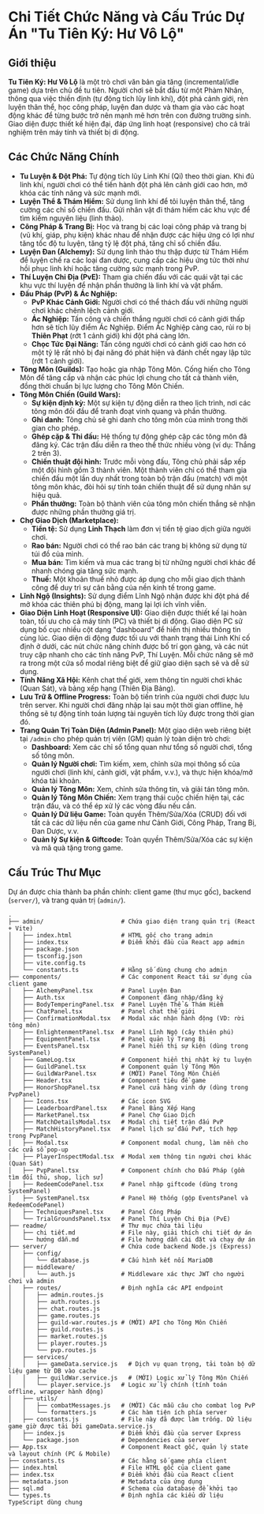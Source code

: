 # Chi Tiết Chức Năng và Cấu Trúc Dự Án "Tu Tiên Ký: Hư Vô Lộ"

## Giới thiệu

**Tu Tiên Ký: Hư Vô Lộ** là một trò chơi văn bản gia tăng (incremental/idle game) dựa trên chủ đề tu tiên. Người chơi sẽ bắt đầu từ một Phàm Nhân, thông qua việc thiền định (tự động tích lũy linh khí), đột phá cảnh giới, rèn luyện thân thể, học công pháp, luyện đan dược và tham gia vào các hoạt động khác để từng bước trở nên mạnh mẽ hơn trên con đường trường sinh. Giao diện được thiết kế hiện đại, đáp ứng linh hoạt (responsive) cho cả trải nghiệm trên máy tính và thiết bị di động.

## Các Chức Năng Chính

-   **Tu Luyện & Đột Phá:** Tự động tích lũy Linh Khí (Qi) theo thời gian. Khi đủ linh khí, người chơi có thể tiến hành đột phá lên cảnh giới cao hơn, mở khóa các tính năng và sức mạnh mới.
-   **Luyện Thể & Thám Hiểm:** Sử dụng linh khí để tôi luyện thân thể, tăng cường các chỉ số chiến đấu. Gửi nhân vật đi thám hiểm các khu vực để tìm kiếm nguyên liệu (linh thảo).
-   **Công Pháp & Trang Bị:** Học và trang bị các loại công pháp và trang bị (vũ khí, giáp, phụ kiện) khác nhau để nhận được các hiệu ứng có lợi như tăng tốc độ tu luyện, tăng tỷ lệ đột phá, tăng chỉ số chiến đấu.
-   **Luyện Đan (Alchemy):** Sử dụng linh thảo thu thập được từ Thám Hiểm để luyện chế ra các loại đan dược, cung cấp các hiệu ứng tức thời như hồi phục linh khí hoặc tăng cường sức mạnh trong PvP.
-   **Thí Luyện Chi Địa (PvE):** Tham gia chiến đấu với các quái vật tại các khu vực thí luyện để nhận phần thưởng là linh khí và vật phẩm.
-   **Đấu Pháp (PvP) & Ác Nghiệp:**
    *   **PvP Khác Cảnh Giới:** Người chơi có thể thách đấu với những người chơi khác chênh lệch cảnh giới.
    *   **Ác Nghiệp:** Tấn công và chiến thắng người chơi có cảnh giới thấp hơn sẽ tích lũy điểm Ác Nghiệp. Điểm Ác Nghiệp càng cao, rủi ro bị **Thiên Phạt** (rớt 1 cảnh giới) khi đột phá càng lớn.
    *   **Chọc Tức Đại Năng:** Tấn công người chơi có cảnh giới cao hơn có một tỷ lệ rất nhỏ bị đại năng đó phát hiện và đánh chết ngay lập tức (rớt 1 cảnh giới).
-   **Tông Môn (Guilds):** Tạo hoặc gia nhập Tông Môn. Cống hiến cho Tông Môn để tăng cấp và nhận các phúc lợi chung cho tất cả thành viên, đồng thời chuẩn bị lực lượng cho Tông Môn Chiến.
-   **Tông Môn Chiến (Guild Wars):**
    *   **Sự kiện định kỳ:** Một sự kiện tự động diễn ra theo lịch trình, nơi các tông môn đối đầu để tranh đoạt vinh quang và phần thưởng.
    *   **Ghi danh:** Tông chủ sẽ ghi danh cho tông môn của mình trong thời gian cho phép.
    *   **Ghép cặp & Thi đấu:** Hệ thống tự động ghép cặp các tông môn đã đăng ký. Các trận đấu diễn ra theo thể thức nhiều vòng (ví dụ: Thắng 2 trên 3).
    *   **Chiến thuật đội hình:** Trước mỗi vòng đấu, Tông chủ phải sắp xếp một đội hình gồm 3 thành viên. Một thành viên chỉ có thể tham gia chiến đấu một lần duy nhất trong toàn bộ trận đấu (match) với một tông môn khác, đòi hỏi sự tính toán chiến thuật để sử dụng nhân sự hiệu quả.
    *   **Phần thưởng:** Toàn bộ thành viên của tông môn chiến thắng sẽ nhận được những phần thưởng giá trị.
-   **Chợ Giao Dịch (Marketplace):**
    *   **Tiền tệ:** Sử dụng **Linh Thạch** làm đơn vị tiền tệ giao dịch giữa người chơi.
    *   **Rao bán:** Người chơi có thể rao bán các trang bị không sử dụng từ túi đồ của mình.
    *   **Mua bán:** Tìm kiếm và mua các trang bị từ những người chơi khác để nhanh chóng gia tăng sức mạnh.
    *   **Thuế:** Một khoản thuế nhỏ được áp dụng cho mỗi giao dịch thành công để duy trì sự cân bằng của nền kinh tế trong game.
-   **Lĩnh Ngộ (Insights):** Sử dụng điểm Lĩnh Ngộ nhận được khi đột phá để mở khóa các thiên phú bị động, mang lại lợi ích vĩnh viễn.
-   **Giao Diện Linh Hoạt (Responsive UI):** Giao diện được thiết kế lại hoàn toàn, tối ưu cho cả máy tính (PC) và thiết bị di động. Giao diện PC sử dụng bố cục nhiều cột dạng "dashboard" để hiển thị nhiều thông tin cùng lúc. Giao diện di động được tối ưu với thanh trạng thái Linh Khí cố định ở dưới, các nút chức năng chính được bố trí gọn gàng, và các nút truy cập nhanh cho các tính năng PvP, Thí Luyện. Mỗi chức năng sẽ mở ra trong một cửa sổ modal riêng biệt để giữ giao diện sạch sẽ và dễ sử dụng.
-   **Tính Năng Xã Hội:** Kênh chat thế giới, xem thông tin người chơi khác (Quan Sát), và bảng xếp hạng (Thiên Địa Bảng).
-   **Lưu Trữ & Offline Progress:** Toàn bộ tiến trình của người chơi được lưu trên server. Khi người chơi đăng nhập lại sau một thời gian offline, hệ thống sẽ tự động tính toán lượng tài nguyên tích lũy được trong thời gian đó.
-   **Trang Quản Trị Toàn Diện (Admin Panel):** Một giao diện web riêng biệt tại `/admin` cho phép quản trị viên (GM) quản lý toàn diện trò chơi:
    *   **Dashboard:** Xem các chỉ số tổng quan như tổng số người chơi, tổng số tông môn.
    *   **Quản lý Người chơi:** Tìm kiếm, xem, chỉnh sửa mọi thông số của người chơi (linh khí, cảnh giới, vật phẩm, v.v.), và thực hiện khóa/mở khóa tài khoản.
    *   **Quản lý Tông Môn:** Xem, chỉnh sửa thông tin, và giải tán tông môn.
    *   **Quản lý Tông Môn Chiến:** Xem trạng thái cuộc chiến hiện tại, các trận đấu, và có thể ép xử lý các vòng đấu nếu cần.
    *   **Quản lý Dữ liệu Game:** Toàn quyền Thêm/Sửa/Xóa (CRUD) đối với tất cả các dữ liệu nền của game như Cảnh Giới, Công Pháp, Trang Bị, Đan Dược, v.v.
    *   **Quản lý Sự kiện & Giftcode:** Toàn quyền Thêm/Sửa/Xóa các sự kiện và mã quà tặng trong game.

## Cấu Trúc Thư Mục

Dự án được chia thành ba phần chính: client game (thư mục gốc), backend (`server/`), và trang quản trị (`admin/`).

```
.
├── admin/                      # Chứa giao diện trang quản trị (React + Vite)
│   ├── index.html              # HTML gốc cho trang admin
│   ├── index.tsx               # Điểm khởi đầu của React app admin
│   ├── package.json
│   ├── tsconfig.json
│   ├── vite.config.ts
│   └── constants.ts            # Hằng số dùng chung cho admin
├── components/                 # Các component React tái sử dụng của client game
│   ├── AlchemyPanel.tsx        # Panel Luyện Đan
│   ├── Auth.tsx                # Component đăng nhập/đăng ký
│   ├── BodyTemperingPanel.tsx  # Panel Luyện Thể & Thám Hiểm
│   ├── ChatPanel.tsx           # Panel chat thế giới
│   ├── ConfirmationModal.tsx   # Modal xác nhận hành động (VD: rời tông môn)
│   ├── EnlightenmentPanel.tsx  # Panel Lĩnh Ngộ (cây thiên phú)
│   ├── EquipmentPanel.tsx      # Panel quản lý Trang Bị
│   ├── EventsPanel.tsx         # Panel hiển thị sự kiện (dùng trong SystemPanel)
│   ├── GameLog.tsx             # Component hiển thị nhật ký tu luyện
│   ├── GuildPanel.tsx          # Component quản lý Tông Môn
│   ├── GuildWarPanel.tsx       # (MỚI) Panel Tông Môn Chiến
│   ├── Header.tsx              # Component tiêu đề game
│   ├── HonorShopPanel.tsx      # Panel cửa hàng vinh dự (dùng trong PvpPanel)
│   ├── Icons.tsx               # Các icon SVG
│   ├── LeaderboardPanel.tsx    # Panel Bảng Xếp Hạng
│   ├── MarketPanel.tsx         # Panel Chợ Giao Dịch
│   ├── MatchDetailsModal.tsx   # Modal chi tiết trận đấu PvP
│   ├── MatchHistoryPanel.tsx   # Panel lịch sử đấu PvP, tích hợp trong PvpPanel
│   ├── Modal.tsx               # Component modal chung, làm nền cho các cửa sổ pop-up
│   ├── PlayerInspectModal.tsx  # Modal xem thông tin người chơi khác (Quan Sát)
│   ├── PvpPanel.tsx            # Component chính cho Đấu Pháp (gồm tìm đối thủ, shop, lịch sử)
│   ├── RedeemCodePanel.tsx     # Panel nhập giftcode (dùng trong SystemPanel)
│   ├── SystemPanel.tsx         # Panel Hệ thống (gộp EventsPanel và RedeemCodePanel)
│   ├── TechniquesPanel.tsx     # Panel Công Pháp
│   └── TrialGroundsPanel.tsx   # Panel Thí Luyện Chi Địa (PvE)
├── readme/                     # Thư mục chứa tài liệu
│   ├── chi tiết.md             # File này, giải thích chi tiết dự án
│   └── hướng dẫn.md            # File hướng dẫn cài đặt và chạy dự án
├── server/                     # Chứa code backend Node.js (Express)
│   ├── config/
│   │   └── database.js         # Cấu hình kết nối MariaDB
│   ├── middleware/
│   │   └── auth.js             # Middleware xác thực JWT cho người chơi và admin
│   ├── routes/                 # Định nghĩa các API endpoint
│   │   ├── admin.routes.js
│   │   ├── auth.routes.js
│   │   ├── chat.routes.js
│   │   ├── game.routes.js
│   │   ├── guild-war.routes.js # (MỚI) API cho Tông Môn Chiến
│   │   ├── guild.routes.js
│   │   ├── market.routes.js
│   │   ├── player.routes.js
│   │   └── pvp.routes.js
│   ├── services/
│   │   ├── gameData.service.js   # Dịch vụ quan trọng, tải toàn bộ dữ liệu game từ DB vào cache
│   │   ├── guildWar.service.js   # (MỚI) Logic xử lý Tông Môn Chiến
│   │   └── player.service.js   # Logic xử lý chính (tính toán offline, wrapper hành động)
│   ├── utils/
│   │   ├── combatMessages.js   # (MỚI) Các mẫu câu cho combat log PvP
│   │   └── formatters.js       # Các hàm tiện ích phía server
│   ├── constants.js            # File này đã được làm trống. Dữ liệu game giờ được tải bởi gameData.service.js
│   ├── index.js                # Điểm khởi đầu của server Express
│   └── package.json            # Dependencies của server
├── App.tsx                     # Component React gốc, quản lý state và layout chính (PC & Mobile)
├── constants.ts                # Các hằng số game phía client
├── index.html                  # File HTML gốc của client game
├── index.tsx                   # Điểm khởi đầu của React client
├── metadata.json               # Metadata của ứng dụng
├── sql.md                      # Schema của database để khởi tạo
└── types.ts                    # Định nghĩa các kiểu dữ liệu TypeScript dùng chung
```